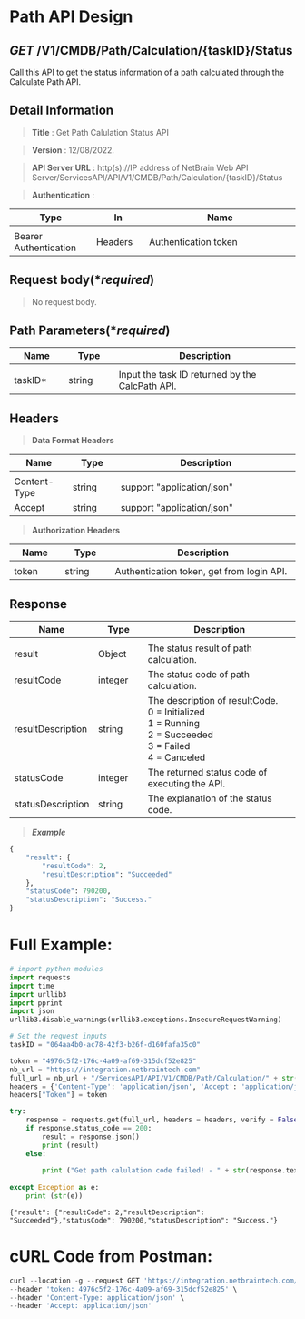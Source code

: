 
# Path API Design

## ***GET*** /V1/CMDB/Path/Calculation/{taskID}/Status	
Call this API to get the status information of a path calculated through the Calculate Path API. 

## Detail Information

> **Title** : Get Path Calulation Status API<br>

> **Version** : 12/08/2022.

> **API Server URL** : http(s)://IP address of NetBrain Web API Server/ServicesAPI/API/V1/CMDB/Path/Calculation/{taskID}/Status	

> **Authentication** : 

|**Type**|**In**|**Name**|
|------|------|------|
|<img width=100/>|<img width=100/>|<img width=500/>|
|Bearer Authentication| Headers | Authentication token | 

## Request body(****required***)

> No request body.

## Path Parameters(****required***)

|**Name**|**Type**|**Description**|
|------|------|------|
|<img width=100/>|<img width=100/>|<img width=500/>|
|taskID* | string  | Input the task ID returned by the CalcPath API. |

## Headers

> **Data Format Headers**

|**Name**|**Type**|**Description**|
|------|------|------|
|<img width=100/>|<img width=100/>|<img width=500/>|
| Content-Type | string  | support "application/json" |
| Accept | string  | support "application/json" |

> **Authorization Headers**

|**Name**|**Type**|**Description**|
|------|------|------|
|<img width=100/>|<img width=100/>|<img width=500/>|
| token | string  | Authentication token, get from login API. |

## Response

|**Name**|**Type**|**Description**|
|------|------|------|
|<img width=100/>|<img width=100/>|<img width=500/>|
|result| Object | The status result of path calculation. |
|resultCode| integer | The status code of path calculation. |
|resultDescription| string | The description of resultCode.<br>0 = Initialized<br>1 = Running <br>2 = Succeeded <br>3 = Failed <br>4 = Canceled|
|statusCode| integer | The returned status code of executing the API.  |
|statusDescription| string | The explanation of the status code.  |

> ***Example***


```python
{
    "result": {
        "resultCode": 2,
        "resultDescription": "Succeeded"
    },
    "statusCode": 790200,
    "statusDescription": "Success."
}
```

# Full Example:


```python
# import python modules 
import requests
import time
import urllib3
import pprint
import json
urllib3.disable_warnings(urllib3.exceptions.InsecureRequestWarning)

# Set the request inputs
taskID = "064aa4b0-ac78-42f3-b26f-d160fafa35c0"

token = "4976c5f2-176c-4a09-af69-315dcf52e825"
nb_url = "https://integration.netbraintech.com"
full_url = nb_url + "/ServicesAPI/API/V1/CMDB/Path/Calculation/" + str(taskID) + "/Status"
headers = {'Content-Type': 'application/json', 'Accept': 'application/json'}
headers["Token"] = token

try:
    response = requests.get(full_url, headers = headers, verify = False)
    if response.status_code == 200:
        result = response.json()
        print (result)
    else:
        
        print ("Get path calulation code failed! - " + str(response.text))
    
except Exception as e:
    print (str(e))  
```

    {"result": {"resultCode": 2,"resultDescription": "Succeeded"},"statusCode": 790200,"statusDescription": "Success."}
    

# cURL Code from Postman:


```python
curl --location -g --request GET 'https://integration.netbraintech.com/ServicesAPI/API/V1/CMDB/Path/Calculation/{taskID}/status?taskID=064aa4b0-ac78-41f3-b26f-d160fafa35c0' \
--header 'token: 4976c5f2-176c-4a09-af69-315dcf52e825' \
--header 'Content-Type: application/json' \
--header 'Accept: application/json'
```

